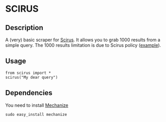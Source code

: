 # SCIRUS

## Description

A (very) basic scraper for [Scirus](http://www.scirus.com). It allows you to grab 1000 results from a simple query. The 1000 results limitation is due to Scirus policy ([example](http://www.scirus.com/srsapp/search?q=reverse+engineering&t=all&drill=yes&sort=0&p=1010)).

## Usage

    from scirus import *
    scirus("My dear query")

## Dependencies

You need to install [Mechanize](http://wwwsearch.sourceforge.net/mechanize/)

    sudo easy_install mechanize
